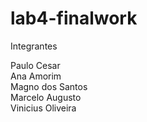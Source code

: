 # lab4-finalwork

Integrantes 

Paulo Cesar  
Ana Amorim  
Magno dos Santos  
Marcelo Augusto  
Vinicius Oliveira  
